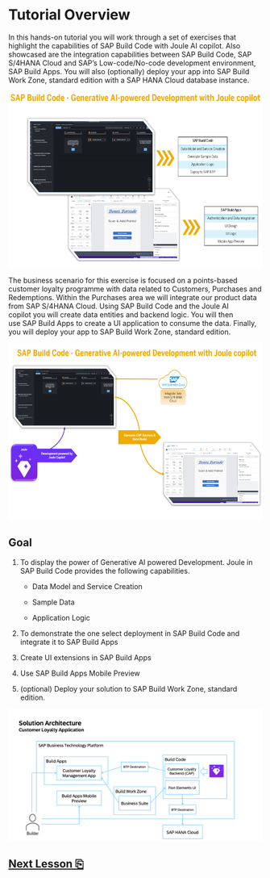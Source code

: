 # Tutorial Overview

In this hands-on tutorial you will work through a set of exercises that highlight the capabilities of SAP Build Code with Joule AI copilot. Also showcased are the integration capabilities between SAP Build Code, SAP S/4HANA Cloud and SAP’s Low-code/No-code development environment, SAP Build Apps. You will also (optionally) deploy your app into SAP Build Work Zone, standard edition with a SAP HANA Cloud database instance.

<img src="images/image1.png" style="width:6.5in;height:3.63125in" />

The business scenario for this exercise is focused on a points-based
customer loyalty programme with data related to Customers, Purchases and
Redemptions. Within the Purchases area we will integrate our product
data from SAP S/4HANA Cloud. Using SAP Build Code and the Joule AI
copilot you will create data entities and backend logic. You will then
use SAP Build Apps to create a UI application to consume the data. Finally, you will deploy
your app to SAP Build Work Zone, standard edition.

<img src="images/image2.png" style="width:6.5in;height:3.65833in" />

<!-- TODO add work zone image -->

## Goal

1. To display the power of Generative AI powered Development. Joule in SAP Build Code provides the following capabilities.

    - Data Model and Service Creation

    - Sample Data

    - Application Logic

2. To demonstrate the one select deployment in SAP Build Code and integrate it to SAP Build Apps

3. Create UI extensions in SAP Build Apps

4. Use SAP Build Apps Mobile Preview

6. (optional) Deploy your solution to SAP Build Work Zone, standard edition.

<img src="images/demo_arch.png" />

<!-- TODO add work zone to image -->

## [Next Lesson ⎘](../ex1/)
